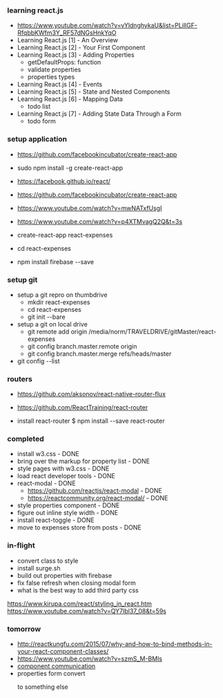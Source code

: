 ### learning react.js

* https://www.youtube.com/watch?v=vYldnghykaU&list=PLillGF-RfqbbKWfm3Y_RF57dNGsHnkYqO
* Learning React.js [1] - An Overview
* Learning React.js [2] - Your First Component
* Learning React.js [3] - Adding Properties
  * getDefaultProps: function
  * validate properties
  * properties types
* Learning React.js [4] - Events
* Learning React.js [5] - State and Nested Components
* Learning React.js [6] - Mapping Data
  * todo list
* Learning React.js [7] - Adding State Data Through a Form
  * todo form

### setup application

* https://github.com/facebookincubator/create-react-app
* sudo npm install -g create-react-app

* https://facebook.github.io/react/

* https://github.com/facebookincubator/create-react-app
* https://www.youtube.com/watch?v=mwNATxfUsgI
* https://www.youtube.com/watch?v=p4XTMvagQ2Q&t=3s

* create-react-app react-expenses
* cd react-expenses
* npm install firebase --save

### setup git

* setup a git repro on thumbdrive
  * mkdir react-expenses
  * cd react-expenses
  * git init --bare
* setup a git on local drive
  * git remote add origin /media/norm/TRAVELDRIVE/gitMaster/react-expenses
  * git config branch.master.remote origin
  * git config branch.master.merge refs/heads/master
* git config --list

### routers

* https://github.com/aksonov/react-native-router-flux
* https://github.com/ReactTraining/react-router

* install react-router $ npm install --save react-router

### completed

* install w3.css - DONE
* bring over the markup for property list - DONE
* style pages with w3.css - DONE
* load react developer tools - DONE
* react-modal - DONE
  * https://github.com/reactjs/react-modal - DONE
  * https://reactcommunity.org/react-modal/ - DONE
* style properties component - DONE
* figure out inline style width - DONE
* install react-toggle - DONE
* move to expenses store from posts - DONE

### in-flight
* convert class to style
* install surge.sh
* build out properties with firebase
* fix false refresh when closing modal form
* what is the best way to add third party css

https://www.kirupa.com/react/styling_in_react.htm
https://www.youtube.com/watch?v=QY7Ibl37_08&t=59s

### tomorrow

* http://reactkungfu.com/2015/07/why-and-how-to-bind-methods-in-your-react-component-classes/
* https://www.youtube.com/watch?v=szmS_M-BMls
* [component communication](http://andrewhfarmer.com/component-communication/)
* properties form convert <p> to something else
